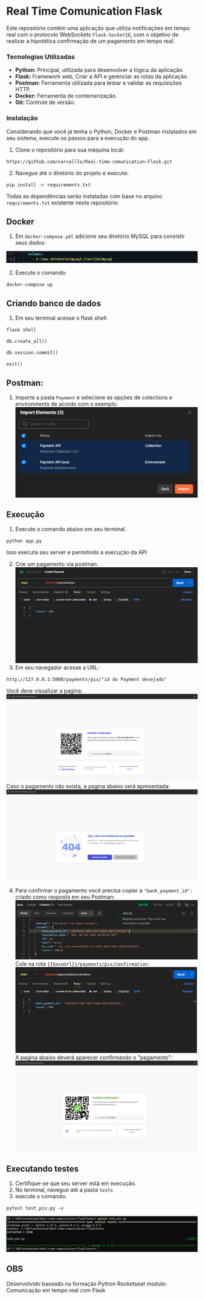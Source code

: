 # Real Time Comunication Flask

Este repositório contém uma aplicação que utiliza notificações em tempo real com o protocolo WebSockets `Flask-SocketIO`, com o objetivo de realizar a hipotética confirmação de um pagamento em tempo real.

### Tecnologias Utilizadas
* **Python:** Principal, utilizada para desenvolver a lógica da aplicação.
* **Flask:** Framework web, Criar a API e gerenciar as rotas da aplicação.
* **Postman:** Ferramenta utilizada para testar e validar as requisições HTTP.
* **Docker:** Ferramenta de conteinerização.
* **Git:** Controle de versão.

### Instalação
Considerando que você já tenha o Python, Docker e Postman instalados em seu sistema, execute os passos para a execução do app.

1. Clone o repositório para sua máquina local:
```bach
https://github.com/narcelllo/Real-time-comunication-Flask.git
```

2. Navegue até o diretório do projeto e execute:
```
pip install -r requirements.txt
```
Todas as dependências serão instaladas com base no arquivo `requirements.txt` existente neste repositório

## Docker
1. Em `docker-compose.yml` adicione seu diretório MySQL para consistir seus dados:
 
  ![Example config volumes Docker](documentation/DockerVolumes.png)

2. Execute o comando:
```
docker-compose up
```
## Criando banco de dados
1. Em seu terminal acesse o flask shell: 

```
flask shell
```
```
db.create_all()
```
```
db.session.commit()
```
```
exit()
```
## Postman:
  1. Importe a pasta `Payment` e selecione as opções de colections e environments de acordo com o exemplo:
  ![Example import collections and environments](documentation/Postman.png)

## Execução
1. Execute o comando abaixo em seu terminal.
```
python app.py
```
Isso executa seu server e permitindo a execução da API

2. Crie um pagamento via postman.
![Create payment](documentation/exCreatePayment.png)
3. Em seu navegador  acesse a URL:
```
http://127.0.0.1:5000/payments/pix/"id do Payment desejado"
```
Você deve visualizar a pagina: 
![Payment](documentation/exTemplatePayment.png)
Caso o pagamento não exista, a pagina abaixo será apresentada:
![404 Payment](documentation/ex404TemplatePayment.png)

4. Para confirmar o pagamento você precisa copiar a `"bank_payment_id":` criado como resposta em seu Postman:
![Example cpnfirm payment_id](documentation/bank_payment_id.png)
 Cole na rota `{{baseUrl}}/payments/pix/confirmation`:
![Example cpnfirm](documentation/confirmPayment_id.png)
A pagina abaixo deverá aparecer confirmando o "pagamento":
![Confirm Payment](documentation/confirmPayment.png)

## Executando testes
1. Certifique-se que seu server está em execução.
2. No terminal, navegue até a pasta `tests`
3. execute o comando:
```
pytest test_pix.py -v 
```
![test](documentation/test.png)

## OBS
Desenvolvido baseado na formação Python Rocketseat modulo: Comunicação em tempo real com Flask